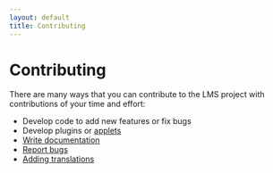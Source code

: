 ```yaml
---
layout: default
title: Contributing
---
```


# Contributing

There are many ways that you can contribute to the LMS project with contributions of your time and effort:

- Develop code to add new features or fix bugs
- Develop plugins or [applets](../reference/squeezeplay-applet.md)
- [Write documentation](https://github.com/lms-community/lms-community.github.io)
- [Report bugs](reporting-a-bug.md)
- [Adding translations](adding-translations.md)
